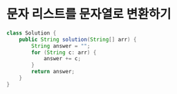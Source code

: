 # 문자 리스트를 문자열로 변환하기

```java
class Solution {
    public String solution(String[] arr) {
        String answer = "";
        for (String c: arr) {
            answer += c;
        }
        return answer;
    }
}
```

